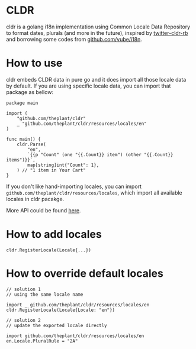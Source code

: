 # CLDR

cldr is a golang i18n implementation using Common Locale Data Repository to format dates, plurals (and more in the future), inspired by [twitter-cldr-rb](https://github.com/twitter/twitter-cldr-rb) and borrowing some codes from [github.com/vube/i18n](https://github.com/vube/i18n).

# How to use

cldr embeds CLDR data in pure go and it does import all those locale data by default. If you are using specific locale data, you can import that package as bellow:

```
package main

import (
	"github.com/theplant/cldr"
	_ "github.com/theplant/cldr/resources/locales/en"
)

func main() {
	cldr.Parse(
		"en",
		`{{p "Count" (one "{{.Count}} item") (other "{{.Count}} items")}}`,
		map[string]int{"Count": 1},
	) // "1 item in Your Cart"
}
```

If you don't like hand-importing locales, you can import `github.com/theplant/cldr/resources/locales`, which import all available locales in cldr pacakge.

More API could be found [here](https://godoc.org/github.com/theplant/cldr).

# How to add locales

```
cldr.RegisterLocale(Locale{...})
```

# How to override default locales

```
// solution 1
// using the same locale name

import _ github.com/theplant/cldr/resources/locales/en
cldr.RegisterLocale(Locale{Locale: "en"})

// solution 2
// update the exported locale directly

import github.com/theplant/cldr/resources/locales/en
en.Locale.PluralRule = "2A"
```